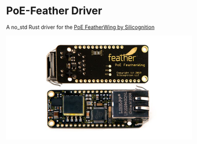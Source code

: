 # PoE-Feather Driver
A no_std Rust driver for the [PoE FeatherWing by Silicognition](https://www.crowdsupply.com/silicognition/poe-featherwing)

![PoE FeatherWing](poe-featherwing-front-back-01.jpg?raw=true)

